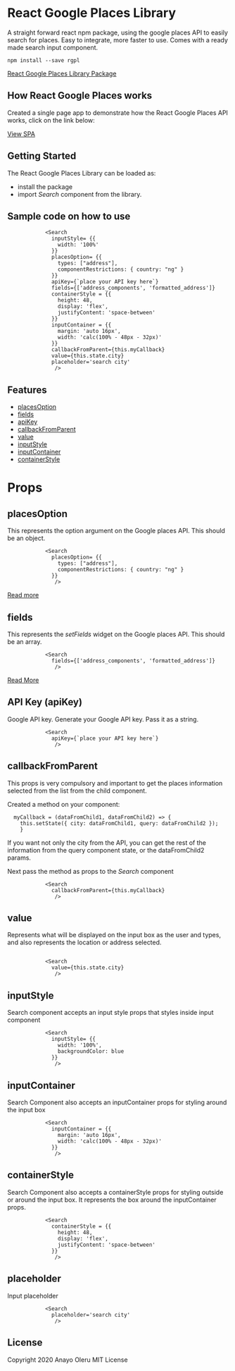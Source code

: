 # React Google Places Library
A straight forward react npm package, using the google places API to easily search for places. Easy to integrate, more faster to use. Comes with a ready made search input component.


```
npm install --save rgpl
```

[React Google Places Library Package](https://www.npmjs.com/package/rgpl)

## How React Google Places works
Created a single page app to demonstrate how the React Google Places API works, click on the link below:

[View SPA](https://react-google-places-library.now.sh/)

## Getting Started

The React Google Places Library can be loaded as:

-   install the package
-   import *Search* component from the library.


## Sample code on how to use

```
            <Search 
              inputStyle= {{
                width: '100%'
              }}
              placesOption= {{
                types: ["address"],
                componentRestrictions: { country: "ng" }
              }}
              apiKey={`place your API key here`}
              fields={['address_components', 'formatted_address']} 
              containerStyle = {{
                height: 48,
                display: 'flex',
                justifyContent: 'space-between'            
              }}
              inputContainer = {{
                margin: 'auto 16px',
                width: 'calc(100% - 48px - 32px)'
              }}
              callbackFromParent={this.myCallback}
              value={this.state.city}
              placeholder='search city'
               />
```


## Features

- [placesOption](#placesOption)
- [fields](#fields)
- [apiKey](#apiKey)
- [callbackFromParent](#callbackFromParent)
- [value](#value)
- [inputStyle](#inputStyle)
- [inputContainer](#inputContainer)
- [containerStyle](#containerStyle)



# Props

## placesOption
This represents the option argument on the Google places API. This should be an object.

```
            <Search 
              placesOption= {{
                types: ["address"],
                componentRestrictions: { country: "ng" }
              }}
               />
```

[Read more](https://developers.google.com/maps/documentation/javascript/places-autocomplete#add_autocomplete)


## fields
This represents the *setFields* widget on the Google places API. This should be an array.

```
            <Search 
              fields={['address_components', 'formatted_address']} 
               />
```

[Read More](https://developers.google.com/maps/documentation/javascript/reference/places-widget#Autocomplete.setFields)


## API Key (apiKey)
Google API key. Generate your Google API key. Pass it as a string.

```
            <Search 
              apiKey={`place your API key here`}
               />
```


## callbackFromParent
This props is very compulsory and important to get the places information selected from the list from the child component.

Created a method on your component:

```
  myCallback = (dataFromChild1, dataFromChild2) => {
    this.setState({ city: dataFromChild1, query: dataFromChild2 });
    }
```

If you want not only the city from the API, you can get the rest of the information from the query component state, or the dataFromChild2 params.

Next pass the method as props to the *Search* component

```
            <Search 
              callbackFromParent={this.myCallback}
               />
```


## value
Represents what will be displayed on the input box as the user and types, and also represents the location or address selected.

```

            <Search 
              value={this.state.city}
               />
```


## inputStyle
Search component accepts an input style props that styles inside input component

```
            <Search 
              inputStyle= {{
                width: '100%',
                backgroundColor: blue
              }}
               />
```

## inputContainer
Search Component also accepts an inputContainer props for styling around the input box

```
            <Search 
              inputContainer = {{
                margin: 'auto 16px',
                width: 'calc(100% - 48px - 32px)'
              }}
               />

```

## containerStyle 
Search Component also accepts a containerStyle props for styling outside or around the input box. It represents
the box around the inputContainer props.

```
            <Search 
              containerStyle = {{
                height: 48,
                display: 'flex',
                justifyContent: 'space-between'            
              }}
               />
```

## placeholder
Input placeholder

```
            <Search 
              placeholder='search city'
               />
```

## License

Copyright 2020 Anayo Oleru
MIT License

